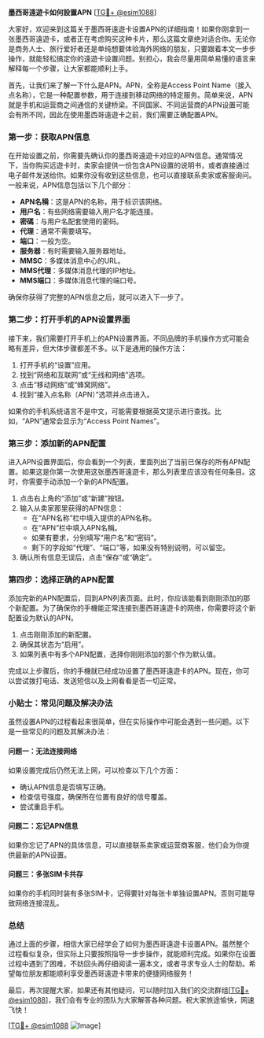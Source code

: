 **墨西哥遠遊卡如何設置APN** [[TG💪+ @esim1088](https://t.me/s/esim1088)]

大家好，欢迎来到这篇关于墨西哥遠遊卡设置APN的详细指南！如果你刚拿到一张墨西哥遠遊卡，或者正在考虑购买这种卡片，那么这篇文章绝对适合你。无论你是商务人士、旅行爱好者还是单纯想要体验海外网络的朋友，只要跟着本文一步步操作，就能轻松搞定你的遠遊卡设置问题。别担心，我会尽量用简单易懂的语言来解释每一个步骤，让大家都能顺利上手。

首先，让我们来了解一下什么是APN。APN，全称是Access Point Name（接入点名称），它是一种配置参数，用于连接到移动网络的特定服务。简单来说，APN就是手机和运营商之间通信的关键桥梁。不同国家、不同运营商的APN设置可能会有所不同，因此在使用墨西哥遠遊卡之前，我们需要正确配置APN。

### 第一步：获取APN信息

在开始设置之前，你需要先确认你的墨西哥遠遊卡对应的APN信息。通常情况下，当你购买远遊卡时，卖家会提供一份包含APN设置的说明书，或者直接通过电子邮件发送给你。如果你没有收到这些信息，也可以直接联系卖家或客服询问。一般来说，APN信息包括以下几个部分：

- **APN名稱**：这是APN的名称，用于标识该网络。
- **用户名**：有些网络需要输入用户名才能连接。
- **密碼**：与用户名配套使用的密码。
- **代理**：通常不需要填写。
- **端口**：一般为空。
- **服务器**：有时需要输入服务器地址。
- **MMSC**：多媒体消息中心的URL。
- **MMS代理**：多媒体消息代理的IP地址。
- **MMS端口**：多媒体消息代理的端口号。

确保你获得了完整的APN信息之后，就可以进入下一步了。

### 第二步：打开手机的APN设置界面

接下来，我们需要打开手机上的APN设置界面。不同品牌的手机操作方式可能会略有差异，但大体步骤都差不多。以下是通用的操作方法：

1. 打开手机的“设置”应用。
2. 找到“网络和互联网”或“无线和网络”选项。
3. 点击“移动网络”或“蜂窝网络”。
4. 找到“接入点名称（APN）”选项并点击进入。

如果你的手机系统语言不是中文，可能需要根据英文提示进行查找。比如，“APN”通常会显示为“Access Point Names”。

### 第三步：添加新的APN配置

进入APN设置界面后，你会看到一个列表，里面列出了当前已保存的所有APN配置。如果这是你第一次使用这张墨西哥遠遊卡，那么列表里应该没有任何条目。这时，你需要手动添加一个新的APN配置。

1. 点击右上角的“添加”或“新建”按钮。
2. 输入从卖家那里获得的APN信息：
   - 在“APN名称”栏中填入提供的APN名称。
   - 在“APN”栏中填入APN名稱。
   - 如果有要求，分别填写“用户名”和“密码”。
   - 剩下的字段如“代理”、“端口”等，如果没有特别说明，可以留空。
3. 确认所有信息无误后，点击“保存”或“确定”。

### 第四步：选择正确的APN配置

添加完新的APN配置后，回到APN列表页面。此时，你应该能看到刚刚添加的那个新配置。为了确保你的手機能正常连接到墨西哥遠遊卡的网络，你需要将这个新配置设为默认的APN。

1. 点击刚刚添加的新配置。
2. 确保其状态为“启用”。
3. 如果列表中有多个APN配置，选择你刚刚添加的那个作为默认值。

完成以上步骤后，你的手機就已经成功设置了墨西哥遠遊卡的APN。现在，你可以尝试拨打电话、发送短信以及上网看看是否一切正常。

### 小贴士：常见问题及解决办法

虽然设置APN的过程看起来很简单，但在实际操作中可能会遇到一些问题。以下是一些常见的问题及其解决办法：

#### 问题一：无法连接网络

如果设置完成后仍然无法上网，可以检查以下几个方面：
- 确认APN信息是否填写正确。
- 检查信号强度，确保所在位置有良好的信号覆盖。
- 尝试重启手机。

#### 问题二：忘记APN信息

如果你忘记了APN的具体信息，可以直接联系卖家或运营商客服，他们会为你提供最新的APN设置。

#### 问题三：多张SIM卡共存

如果你的手机同时装有多张SIM卡，记得要针对每张卡单独设置APN。否则可能导致网络连接混乱。

### 总结

通过上面的步骤，相信大家已经学会了如何为墨西哥遠遊卡设置APN。虽然整个过程看似复杂，但实际上只要按照指导一步步操作，就能顺利完成。如果你在设置过程中遇到了困难，不妨回头再仔细阅读一遍本文，或者寻求专业人士的帮助。希望每位朋友都能顺利享受墨西哥遠遊卡带来的便捷网络服务！

最后，再次提醒大家，如果还有其他疑问，可以随时加入我们的交流群组[[TG💪+ @esim1088](https://t.me/s/esim1088)]，我们会有专业的团队为大家解答各种问题。祝大家旅途愉快，网速飞快！

[[TG💪+ @esim1088](https://t.me/s/esim1088) ![Image](https://i.postimg.cc/4NQfJmqS/Snipaste-2025-05-13-00-14-12.png)]